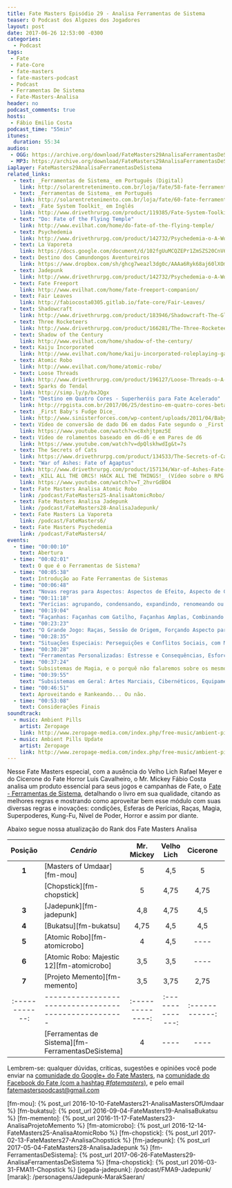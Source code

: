 ```yaml
---
title: Fate Masters Episódio 29 - Analisa Ferramentas de Sistema
teaser: O Podcast dos Algozes dos Jogadores
layout: post
date: 2017-06-26 12:53:00 -0300
categories:
  - Podcast
tags:
 - Fate
 - Fate-Core
 - fate-masters
 - fate-masters-podcast
 - Podcast
 - Ferramentas De Sistema
 - Fate-Masters-Analisa
header: no
podcast_comments: true 
hosts:
 - Fábio Emilio Costa
podcast_time: "55min"
itunes:
  duration: 55:34
audios:
 - OGG: https://archive.org/download/FateMasters29AnalisaFerramentasDeSistema/FateMasters29-AnalisaFerramentasDeSistema.ogg
 - MP3: https://archive.org/download/FateMasters29AnalisaFerramentasDeSistema/FateMasters29-AnalisaFerramentasDeSistema.mp3
iaplayer: FateMasters29AnalisaFerramentasDeSistema
related_links:
  - text: _Ferramentas de Sistema_ em Português (Digital)
    link: http://solarentretenimento.com.br/loja/fate/58-fate-ferramentas-do-sistema-digital.html
  - text: _Ferramentas de Sistema_ em Português
    link: http://solarentretenimento.com.br/loja/fate/60-fate-ferramentas-do-sistema.html
  - text: _Fate System Toolkit_ em Inglês
    link: http://www.drivethrurpg.com/product/119385/Fate-System-Toolkit
  - text: "Do: Fate of the Flying Temple"
    link: http://www.evilhat.com/home/do-fate-of-the-flying-temple/
  - text: Psychedemia
    link: http://www.drivethrurpg.com/product/142732/Psychedemia-o-A-World-of-Adventure-for-Fate-Core
  - text: La Vaporeta
    link: https://docs.google.com/document/d/102fgUuMCQZEPr1ZmSZS20CnV6x75Ors6WkAYdGWnUbg/edit?usp=sharing
  - text: Destino dos Camundongos Aventureiros
    link: https://www.dropbox.com/sh/ghcg7weazl3dg0c/AAAa6Ryk68aj60lXOmIXr2m5a?dl=0
  - text: Jadepunk
    link: http://www.drivethrurpg.com/product/142732/Psychedemia-o-A-World-of-Adventure-for-Fate-Core
  - text: Fate Freeport
    link: http://www.evilhat.com/home/fate-freeport-companion/
  - text: Fair Leaves
    link: http://fabiocosta0305.gitlab.io/fate-core/Fair-Leaves/
  - text: Shadowcraft
    link: http://www.drivethrurpg.com/product/183946/Shadowcraft-The-Glamour-War
  - text: Three Rocketeers
    link: http://www.drivethrurpg.com/product/166281/The-Three-Rocketeers-o-A-World-of-Adventure-for-Fate-Core
  - text: Shadow of the Century
    link: http://www.evilhat.com/home/shadow-of-the-century/
  - text: Kaiju Incorporated
    link: http://www.evilhat.com/home/kaiju-incorporated-roleplaying-game/
  - text: Atomic Robo
    link: http://www.evilhat.com/home/atomic-robo/
  - text: Loose Threads
    link: http://www.drivethrurpg.com/product/196127/Loose-Threads-o-A-World-of-Adventure-for-Fate-Core
  - text: Sparks do Tendal
    link: http://simp.ly/p/bxJQgx
  - text: "Destino em Quatro Cores - Superheróis para Fate Acelerado"
    link: http://rpgista.com.br/2017/06/25/destino-em-quatro-cores-beta-para-fate-acelerado-rpg/
  - text: _First Baby's Fudge Dice_
    link: http://www.sinisterforces.com/wp-content/uploads/2011/04/BabysFirstFudgeDice.pdf
  - text: Vídeo de conversão de dado D6 em dados Fate segundo o _First Baby's Fudge Dice_
    link: https://www.youtube.com/watch?v=c8xhjtpmz5E
  - text: Vídeo de rolamentos baseado em d6-d6 e em Pares de d6
    link: https://www.youtube.com/watch?v=dpQlskhwdIg&t=7s
  - text: The Secrets of Cats
    link: https://www.drivethrurpg.com/product/134533/The-Secrets-of-Cats-o-A-World-of-Adventure-for-Fate-Core
  - text: "War of Ashes: Fate of Agaptus"
    link: http://www.drivethrurpg.com/product/157134/War-of-Ashes-Fate-of-Agaptus
  - text: _KILL ALL THE ORCS! HACK ALL THE THINGS!_ (Vídeo sobre o RPG _Cryptomancer_)
    link: https://www.youtube.com/watch?v=T_2hvrGdBO4
  - text: Fate Masters Analisa Atomic Robo
    link: /podcast/FateMasters25-AnalisaAtomicRobo/
  - text: Fate Masters Analisa Jadepunk
    link: /podcast/FateMasters28-AnalisaJadepunk/
  - text: Fate Masters La Vaporeta
    link: /podcast/FateMasters6/
  - text: Fate Masters Psychedemia
    link: /podcast/FateMasters4/
events:
  - time: "00:00:10"
    text: Abertura
  - time: "00:02:01"
    text: O que é o Ferramentas de Sistema?
  - time: "00:05:38"
    text: Introdução ao Fate Ferramentas de Sistemas
  - time: "00:06:48"
    text: "Novas regras para Aspectos: Aspectos de Efeito, Aspecto de Gênero e de Missão, Aspecto de Equipamento, Condições"
  - time: "00:11:18"
    text: "Perícias: agrupando, condensando, expandindo, renomeando ou mesmo trabalhando com outros conceitos, inclusive sem perícias e Esferas de Perícias"
  - time: "00:19:04"
    text: "Façanhas: Façanhas com Gatilho, Façanhas Amplas, Combinando soundtrack"
  - time: "00:23:23"
    text: "O Grande Jogo: Raças, Sessão de Origem, Forçando Aspecto para História, Aspectos de Evento e Níveis de Poder"
  - time: "00:28:35"
    text: "Situações Especiais: Perseguições e Conflitos Sociais, com Motivações e Instintos"
  - time: "00:30:28"
    text: "Ferramentas Personalizadas: Estresse e Consequências, Esforço Extra, Barra de Energia, Dano Colateral, Zonas, Recarga via _Flashback_, Montagens Cinematográfica, uso de outros dados em Fate, regras de escala, Aliados, Riqueza, Armas e Armaduras,"
  - time: "00:37:24"
    text: Subsistemas de Magia, e o porquê não falaremos sobre os mesmos (É MUI-TA COI-SA!!!!)
  - time: "00:39:55"
    text: "Subsistemas em Geral: Artes Marciais, Cibernéticos, Equipamentos,  Monstros (incluindo regras para o Cheiroso!), Equipes, Batalhas Campais, Duelos Cavalheirescos, Superpoderes e o Paradoxo do Horror em Fate"
  - time: "00:46:51"
    text: Aproveitando e Rankeando... Ou não.
  - time: "00:53:08"
    text: Considerações Finais   
soundtrack:
  - music: Ambient Pills
    artist: Zeropage
    link: http://www.zeropage-media.com/index.php/free-music/ambient-pills
  - music: Ambient Pills Update
    artist: Zeropage
    link: http://www.zeropage-media.com/index.php/free-music/ambient-pills-update
---
```


Nesse Fate Masters especial, com a ausência do Velho Lich Rafael Meyer e do Cicerone do Fate Horror Luís Cavalheiro, o Mr. Mickey Fábio Costa analisa um produto essencial para seus jogos e campanhas de Fate, o [Fate - Ferramentas de Sistema](http://solarentretenimento.com.br/loja/fate/58-fate-ferramentas-do-sistema-digital.html), detalhando o livro em sua qualidade, citando as melhores regras e mostrando como aproveitar bem esse módulo com suas diversas regras e inovações: condições, Esferas de Perícias, Raças, Magia, Superpoderes, Kung-Fu, Nível de Poder, Horror e assim por diante.

Abaixo segue nossa atualização do Rank dos Fate Masters Analisa

| **Posição**  | ***Cenário***                                      | **Mr. Mickey** | **Velho Lich** | **Cicerone** | **Média** |
|:------------:|----------------------------------------------------|:--------------:|:--------------:|:------------:|:---------:|
|  **1**       | [Masters of Umdaar][fm-mou]                        |    5           |       4,5      |     5        |   4.83    |
|              | [Chopstick][fm-chopstick]                          |    5           |       4,75     |     4,75     |   4.83    |
|  **3**       | [Jadepunk][fm-jadepunk]                            |    4,8         |       4,75     |     4,5      |   4,68    |
|  **4**       | [Bukatsu][fm-bukatsu]                              |    4,75        |       4,5      |     4,5      |   4,58    |
|  **5**       | [Atomic Robo][fm-atomicrobo]                       |    4           |       4,5      |     ----     |   4,25    |
|  **6**       | [Atomic Robo: Majestic 12][fm-atomicrobo]          |    3,5         |       3,5      |     ----     |   3,5     |
|  **7**       | [Projeto Memento][fm-memento]                      |    3,5         |       3,75     |     2,75     |   3,33    |
|:------------:|----------------------------------------------------|:--------------:|:--------------:|:------------:|:---------:|
|              | [Ferramentas de Sistema][fm-FerramentasDeSistema]  |    4           |       ----     |     ----     |   4       |

Lembrem-se: qualquer  dúvidas, críticas, sugestões  e opiniões você pode enviar na [comunidade do Google+ do Fate Masters][gplus], na [comunidade do Facebook do Fate (com a hashtag _#fatemasters_)][fb], e pelo email <fatemasterspodcast@gmail.com>

[gplus]: https://plus.google.com/communities/100913016060492249875
[fb]: https://www.facebook.com/groups/faterpgbrasil/
[spaces]: https://goo.gl/spaces/gFqsaUsaSJN1boHH9
[fm-mou]: {% post_url 2016-10-10-FateMasters21-AnalisaMastersOfUmdaar %}
[fm-bukatsu]: {% post_url 2016-09-04-FateMasters19-AnalisaBukatsu %}
[fm-memento]: {% post_url 2016-11-17-FateMasters23-AnalisaProjetoMemento %}
[fm-atomicrobo]: {% post_url 2016-12-14-FateMasters25-AnalisaAtomicRobo %}
[fm-chopstick]:  {% post_url 2017-02-13-FateMasters27-AnalisaChopstick %}
[fm-jadepunk]:  {% post_url 2017-05-04-FateMasters28-AnalisaJadepunk %}
[fm-FerramentasDeSistema]:  {% post_url 2017-06-26-FateMasters29-AnalisaFerramentasDeSistema %}
[fma-chopstick]: {% post_url 2016-03-31-FMA11-Chopstick %}
[jogada-jadepunk]: /podcast/FMA9-Jadepunk/
[marak]: /personagens/Jadepunk-MarakSaeran/
